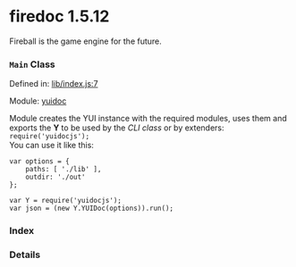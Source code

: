 
# firedoc 1.5.12

Fireball is the game engine for the future.

### `Main` Class


Defined in: [lib/index.js:7](../files/lib/index.js.js)

Module: [yuidoc](../modules/yuidoc.md)




Module creates the YUI instance with the required modules, uses them and exports the **Y** to be used
by the _CLI class_ or by extenders: `require('yuidocjs');`  
You can use it like this:  

    var options = {
        paths: [ './lib' ],
        outdir: './out'
    };

    var Y = require('yuidocjs');
    var json = (new Y.YUIDoc(options)).run();

### Index







### Details




